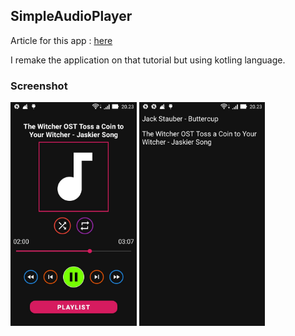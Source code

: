 ## SimpleAudioPlayer

Article for this app : [here](https://www.androidhive.info/2012/03/android-building-audio-player-tutorial/)

<p>I remake the application on that tutorial but using kotling language.</p>

### Screenshot

<div>
  <img width="40%" height="80%" src="https://github.com/rasyidcode/AndroidHiveTutorial/blob/master/SimpleAudioPlayer/Screenshot_2020-01-24_202321.jpg" />
  <img width="40%" height="80%" src="https://github.com/rasyidcode/AndroidHiveTutorial/blob/master/SimpleAudioPlayer/Screenshot_2020-01-24_202330.jpg" />
</div>
